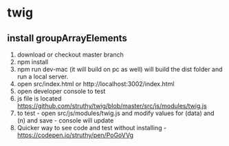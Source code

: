 # twig

## install groupArrayElements

1. download or checkout master branch
2. npm install
3. npm run dev-mac (it will build on pc as well) will build the dist folder and run a local server.
4. open src/index.html or http://localhost:3002/index.html
5. open developer console to test
6. js file is located https://github.com/struthy/twig/blob/master/src/js/modules/twig.js
7. to test - open src/js/modules/twig.js and modify values for (data) and (n) and save - console will update
8. Quicker way to see code and test without installing - https://codepen.io/struthy/pen/PoGoVVg
